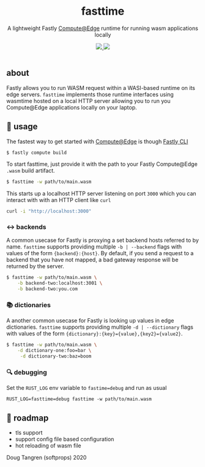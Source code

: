 <h1 align="center">
  fasttime
</h1>

<p align="center">
   A lightweight Fastly <a alt="GitHub Actions" href="https://www.fastly.com/products/edge-compute/serverless/">Compute@Edge</a> runtime for running wasm applications locally
</p>

<div align="center">
  <a alt="GitHub Actions" href="https://github.com/softprops/fasttime/actions">
    <img src="https://github.com/softprops/fasttime/workflows/Main/badge.svg"/>
  </a>
  <a alt="license" href="LICENSE">
    <img src="https://img.shields.io/badge/license-MIT-brightgreen.svg"/>
  </a>
</div>

<br />

## about

Fastly allows you to run WASM request within a WASI-based runtime on its edge servers. `fasttime` implements those
runtime interfaces using wasmtime hosted on a local HTTP server allowing you to run you Compute@Edge applications locally
on your laptop.

## 🤸 usage

The fastest way to get started with [Compute@Edge](https://www.fastly.com/products/edge-compute/serverless/) is though [Fastly CLI](https://github.com/fastly/cli#installation)

```sh
$ fastly compute build
```

To start fasttime, just provide it with the path to your Fastly Compute@Edge `.wasm` build artifact.

```sh
$ fasttime -w path/to/main.wasm
```

This starts up a localhost HTTP server listening on port `3000` which you can interact with with
an HTTP client like `curl`

```sh
curl -i "http://localhost:3000"
```

### ↔️ backends

A common usecase for Fastly is proxying a set backend hosts referred to by name. `fasttime` supports
providing multiple `-b | --backend` flags with values of the form `{backend}:{host}`. By default, if you
send a request to a backend that you have not mapped, a bad gateway response will be returned by the server.

```sh
$ fasttime -w path/to/main.wasm \
    -b backend-two:localhost:3001 \
    -b backend-two:you.com
```

### 📚 dictionaries

A another common usecase for Fastly is looking up values in edge dictionaries. `fasttime` supports
providing multiple `-d | --dictionary` flags with values of the form `{dictionary}:{key}={value},{key2}={value2}`. 

```sh
$ fasttime -w path/to/main.wasm \
    -d dictionary-one:foo=bar \
     -d dictionary-two:baz=boom
```

### 🔍 debugging

Set the `RUST_LOG` env variable to `fastime=debug` and run as usual

```
RUST_LOG=fasttime=debug fasttime -w path/to/main.wasm
```

## 🚧 roadmap

* tls support
* support config file based configuration
* hot reloading of wasm file

Doug Tangren (softprops) 2020